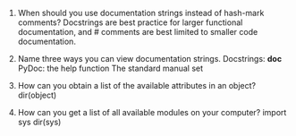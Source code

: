 1.  When should you use documentation strings instead of hash-mark comments?
    Docstrings are best practice for larger functional documentation, and # comments are best limited to smaller code documentation.

2.  Name three ways you can view documentation strings.
    Docstrings: __doc__
    PyDoc: the help function
    The standard manual set

3.  How can you obtain a list of the available attributes in an object?
    dir(object)

4.  How can you get a list of all available modules on your computer?
    import sys
    dir(sys)